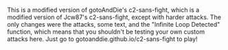 This is a modified version of gotoAndDie's c2-sans-fight, which is a modified version of Jcw87's c2-sans-fight, except with harder attacks. The only changes were the attacks, some text, and the "Infinite Loop Detected" function, which means that you shouldn't be testing your own custom attacks here. Just go to gotoanddie.github.io/c2-sans-fight to play!
